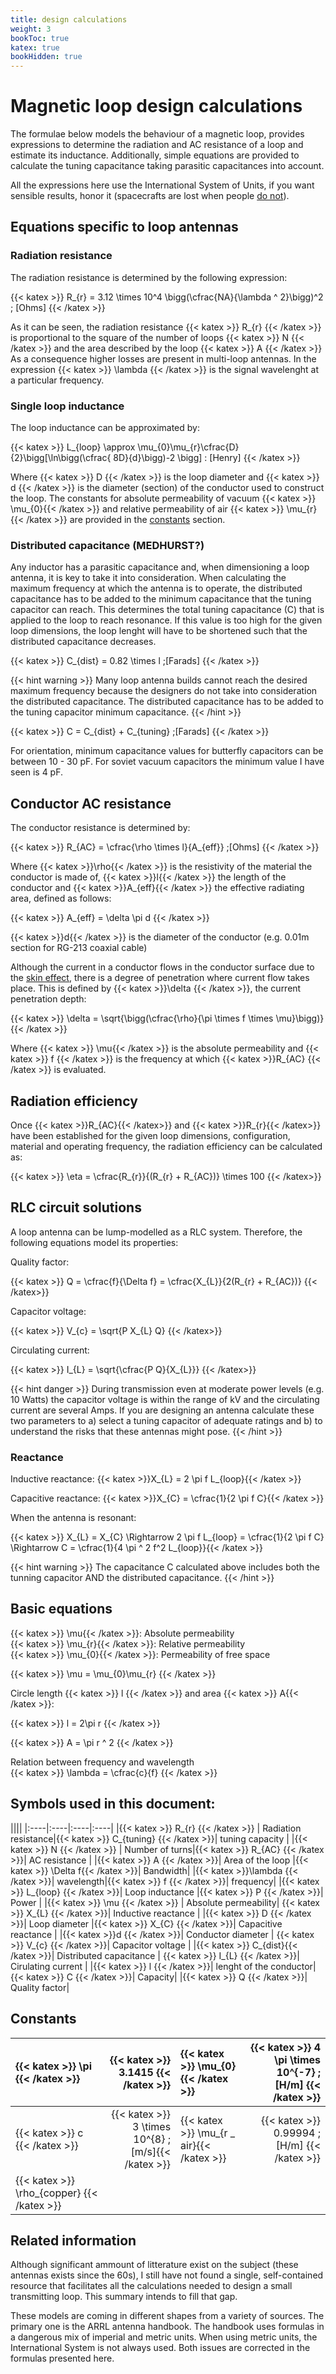 ```yaml
---
title: design calculations
weight: 3
bookToc: true
katex: true
bookHidden: true
---
```


# Magnetic loop design calculations

The formulae below models the behaviour of a magnetic loop, provides expressions to determine the radiation and AC resistance of a loop and estimate its inductance. Additionally, simple equations are provided to calculate the tuning capacitance taking parasitic capacitances into account.

All the expressions here use the International System of Units, if you want sensible results,  honor it  (spacecrafts are lost when people [do not](https://www.latimes.com/archives/la-xpm-1999-oct-01-mn-17288-story.html)).

## Equations specific to loop antennas
### Radiation resistance
The radiation resistance is determined by the following expression:  

{{< katex >}}
R_{r} = 3.12 \times 10^4 \bigg(\cfrac{NA}{\lambda ^ 2}\bigg)^2 \; [Ohms]
{{< /katex >}}


As it can be seen, the radiation resistance {{< katex >}} R_{r} {{< /katex >}} is proportional to the square of the number of loops {{< katex >}} N {{< /katex >}} and the area described by the loop {{< katex >}} A {{< /katex >}} As a consequence higher losses are present in multi-loop antennas. In the expression {{< katex >}} \lambda {{< /katex >}} is the signal wavelenght at a particular frequency.

### Single loop inductance
The loop inductance can be approximated by:  

{{< katex >}}
L_{loop} \approx \mu_{0}\mu_{r}\cfrac{D}{2}\bigg[\ln\bigg(\cfrac{ 8D}{d}\bigg)-2 \bigg] \: [Henry] 
{{< /katex >}}

Where {{< katex >}} D {{< /katex >}} is the loop diameter and {{< katex >}} d {{< /katex >}} is the diameter (section) of the conductor used to construct the loop. The constants for absolute permeability of vacuum {{< katex >}} \mu_{0}{{< /katex >}} and relative permeability of air {{< katex >}} \mu_{r}{{< /katex >}} are provided in the [constants](#constants) section.

### Distributed capacitance (MEDHURST?)

Any inductor has a parasitic capacitance and, when dimensioning a loop antenna, it is key to take it into consideration.
When calculating the maximum frequency at which the antenna is to operate, the distributed capacitance has to be added to the minimum capacitance that the tuning capacitor can reach. This determines the total tuning capacitance (C) that is applied to the loop to reach resonance. If this value is too high for the given loop dimensions, the loop lenght will have to be shortened such that the distributed capacitance decreases.

{{< katex >}}
C_{dist} = 0.82 \times l \;[Farads]
{{< /katex >}}

{{< hint warning >}}
Many loop antenna builds cannot reach the desired maximum frequency because the designers do not take into consideration the distributed capacitance. The distributed capacitance has to be added to the tuning capacitor minimum capacitance.
{{< /hint >}}

{{< katex >}}
C = C_{dist} + C_{tuning} \;[Farads]
{{< /katex >}}

For orientation, minimum capacitance values for butterfly capacitors can be between 10 - 30 pF. For soviet vacuum capacitors the minimum value I have seen is 4 pF.


## Conductor AC resistance
The conductor resistance is determined by:  

{{< katex >}}
R_{AC} = \cfrac{\rho \times l}{A_{eff}} \;[Ohms]
{{< /katex >}}

Where {{< katex >}}\rho{{< /katex >}} is the resistivity of the material the conductor is made of, {{< katex >}}l{{< /katex >}}
 the length of the conductor and {{< katex >}}A_{eff}{{< /katex >}} the effective radiating area, defined as follows:

{{< katex >}}
A_{eff} = \delta \pi d 
{{< /katex >}}

{{< katex >}}d{{< /katex >}} is the diameter of the conductor (e.g. 0.01m section for RG-213 coaxial cable)  

Although the current in a conductor flows in the conductor surface due to the [skin effect](https://en.wikipedia.org/wiki/Skin_effect), there is a degree of penetration where current flow takes place. This is defined by {{< katex >}}\delta {{< /katex >}}, the current penetration depth:

{{< katex >}}
\delta = \sqrt{\bigg(\cfrac{\rho}{\pi \times f \times \mu}\bigg)} 
{{< /katex >}}<br/>

Where {{< katex >}} \mu{{< /katex >}} is the absolute permeability and {{< katex >}} f {{< /katex >}} is the frequency at which  {{< katex >}}R_{AC}  {{< /katex >}} is evaluated.


## Radiation efficiency

Once {{< katex >}}R_{AC}{{< /katex>}} and {{< katex >}}R_{r}{{< /katex>}} have been established for the given loop dimensions, configuration, material and operating frequency, the radiation efficiency can be calculated as:

{{< katex >}}
\eta = \cfrac{R_{r}}{(R_{r} + R_{AC})} \times 100
{{< /katex>}}


## RLC circuit solutions

A loop antenna can be lump-modelled as a RLC system. Therefore, the following equations model its properties:

Quality factor:

{{< katex >}}
Q = \cfrac{f}{\Delta f} = \cfrac{X_{L}}{2(R_{r} + R_{AC})}
{{< /katex>}}<br/>

Capacitor voltage:

{{< katex >}}
V_{c} = \sqrt{P X_{L} Q}
{{< /katex>}}<br/>

Circulating current:

{{< katex >}}
I_{L} = \sqrt{\cfrac{P  Q}{X_{L}}}
{{< /katex>}}

{{< hint danger >}}
During transmission even at moderate power levels (e.g. 10 Watts) the capacitor voltage is within the range of kV and the circulating current are several Amps. If you are designing an antenna calculate these two parameters to a) select a tuning capacitor of adequate ratings and b) to understand the risks that these antennas might pose.
{{< /hint >}}

### Reactance

Inductive reactance: {{< katex >}}X_{L} = 2 \pi f L_{loop}{{< /katex >}}

Capacitive reactance: {{< katex >}}X_{C} = \cfrac{1}{2 \pi f C}{{< /katex >}}

When the antenna is resonant: <br/>

{{< katex >}} X_{L} = X_{C} \Rightarrow 2 \pi f L_{loop} = \cfrac{1}{2 \pi f C} \Rightarrow C = \cfrac{1}{4 \pi ^ 2 f^2 L_{loop}}{{< /katex >}}

{{< hint warning >}}
The capacitance C calculated above includes both the tunning capacitor AND the distributed capacitance.
{{< /hint >}}

## Basic equations

{{< katex >}} \mu{{< /katex >}}: Absolute permeability  
{{< katex >}} \mu_{r}{{< /katex >}}: Relative permeability  
{{< katex >}} \mu_{0}{{< /katex >}}: Permeability of free space  

{{< katex >}}
\mu = \mu_{0}\mu_{r}
{{< /katex >}}<br/>

Circle length {{< katex >}} l {{< /katex >}} and area {{< katex >}} A{{< /katex >}}:  

{{< katex >}}
l = 2\pi r 
{{< /katex >}}<br/>

{{< katex >}}
A = \pi r ^ 2
{{< /katex >}}  

Relation between frequency and wavelength  
{{< katex >}}
\lambda = \cfrac{c}{f}
{{< /katex >}}

## Symbols used in this document:  

||||
|:----|:----|:----|:----|
|{{< katex >}} R_{r} {{< /katex >}} | Radiation resistance|{{< katex >}} C_{tuning} {{< /katex >}}| tuning capacity |
|{{< katex >}}  N {{< /katex >}} | Number of turns|{{< katex >}}  R_{AC} {{< /katex >}}| AC resistance |
|{{< katex >}} A {{< /katex >}}| Area of the loop |{{< katex >}}  \Delta f{{< /katex >}}| Bandwidth|
|{{< katex >}}\lambda {{< /katex >}}| wavelength|{{< katex >}} f {{< /katex >}}| frequency|
|{{< katex >}}  L_{loop} {{< /katex >}}| Loop inductance |{{< katex >}} P  {{< /katex >}}| Power |
|{{< katex >}} \mu {{< /katex >}} | Absolute permeability| {{< katex >}}  X_{L} {{< /katex >}}| Inductive reactance |
|{{< katex >}}  D  {{< /katex >}}| Loop diameter |{{< katex >}}  X_{C} {{< /katex >}}| Capacitive reactance |
|{{< katex >}}d {{< /katex >}}| Conductor diameter | {{< katex >}} V_{c}  {{< /katex >}}| Capacitor voltage |
|{{< katex >}} C_{dist}{{< /katex >}}| Distributed capacitance | {{< katex >}} I_{L} {{< /katex >}}| Cirulating current |
|{{< katex >}} l {{< /katex >}}| lenght of the conductor|{{< katex >}} C {{< /katex >}}| Capacity|
|{{< katex >}} Q {{< /katex >}}| Quality factor|


## Constants

|{{< katex >}} \pi {{< /katex >}}|  {{< katex >}} 3.1415 {{< /katex >}}| {{< katex >}} \mu_{0}{{< /katex >}} | {{< katex >}} 4 \pi \times 10^{-7} \;[H/m] {{< /katex >}}| 
|:----|----:|:----|-----:|
| {{< katex >}} c {{< /katex >}} | {{< katex >}} 3 \times 10^{8} \;[m/s]{{< /katex >}}| {{< katex >}} \mu_{r \_ air}{{< /katex >}}  |  {{< katex >}} 0.99994 \; [H/m]  {{< /katex >}}|
| {{< katex >}} \rho_{copper} {{< /katex >}}|||

## Related information
Although significant ammount of litterature exist on the subject (these antennas exists since the 60s), I still have not found a single, self-contained resource that facilitates all the calculations needed to design a small transmitting loop. This summary intends to fill that gap.

These models are coming in different shapes from a variety of sources. The primary one is the ARRL antenna handbook. The handbook uses formulas in a dangerous mix of imperial and metric units. When using metric units, the International System is not always used. Both issues are corrected in the formulas presented here.